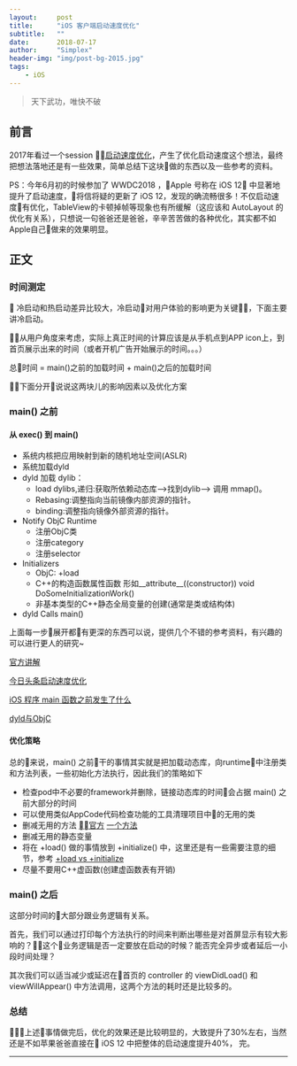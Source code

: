 ```yaml
---
layout:     post
title:      "iOS 客户端启动速度优化"
subtitle:   ""
date:       2018-07-17
author:     "Simplex"
header-img: "img/post-bg-2015.jpg"
tags:
    - iOS
---
```


> 天下武功，唯快不破


## 前言

2017年看过一个session [启动速度优化](https://developer.apple.com/videos/play/wwdc2016/406/)，产生了优化启动速度这个想法，最终把想法落地还是有一些效果，简单总结下这块做的东西以及一些参考的资料。

PS：今年6月初的时候参加了 WWDC2018 ，Apple 号称在 iOS 12 中显著地提升了启动速度，将信将疑的更新了 iOS 12，发现的确流畅很多！不仅启动速度有优化，TableView的卡顿掉帧等现象也有所缓解（这应该和 AutoLayout 的优化有关系），只想说一句爸爸还是爸爸，辛辛苦苦做的各种优化，其实都不如Apple自己做来的效果明显。


## 正文
 
### 时间测定

冷启动和热启动差异比较大，冷启动对用户体验的影响更为关键，下面主要讲冷启动。

从用户角度来考虑，实际上真正时间的计算应该是从手机点到APP icon上，到首页展示出来的时间（或者开机广告开始展示的时间。。。）

总时间 = main()之前的加载时间 + main()之后的加载时间

下面分开说说这两块儿的影响因素以及优化方案

### main() 之前

#### 从 exec() 到 main()
- 系统内核把应用映射到新的随机地址空间(ASLR)
- 系统加载dyld
- dyld 加载 dylib：
    - load dylibs,递归:获取所依赖动态库—>找到dylib—> 调用 mmap()。
    - Rebasing:调整指向当前镜像内部资源的指针。
    - binding:调整指向镜像外部资源的指针。
- Notify ObjC Runtime
    - 注册ObjC类
    - 注册category
    - 注册selector
- Initializers
    - ObjC: +load
    - C++的构造函数属性函数 形如__attribute__((constructor)) void DoSomeInitializationWork()
    - 非基本类型的C++静态全局变量的创建(通常是类或结构体)
- dyld Calls main() 

上面每一步展开都有更深的东西可以说，提供几个不错的参考资料，有兴趣的可以进行更人的研究~

[官方讲解](https://developer.apple.com/videos/play/wwdc2016/406/)

[今日头条启动速度优化](https://techblog.toutiao.com/2017/01/17/iosspeed/)

[iOS 程序 main 函数之前发生了什么](https://blog.sunnyxx.com/2014/08/30/objc-pre-main/)

[dyld与ObjC](https://blog.cnbluebox.com/blog/2017/06/20/dyldyu-objc/)

#### 优化策略

总的来说，main() 之前干的事情其实就是把加载动态库，向runtime中注册类和方法列表，一些初始化方法执行，因此我们的策略如下

- 检查pod中不必要的framework并删除，链接动态库的时间会占据 main() 之前大部分的时间
- 可以使用类似AppCode代码检查功能的工具清理项目中的无用的类
- 删减无用的方法 [官方](https://developer.apple.com/library/archive/documentation/ToolsLanguages/Conceptual/Xcode_Overview/CheckingCodeCoverage.html) [一个方法](https://stackoverflow.com/questions/35233564/how-to-find-unused-code-in-xcode-7#comment58182394_35233564)
- 删减无用的静态变量 
- 将在 +load() 做的事情放到 +initialize() 中，这里还是有一些需要注意的细节，参考 [+load vs +initialize](http://blog.leichunfeng.com/blog/2015/05/02/objective-c-plus-load-vs-plus-initialize/)
- 尽量不要用C++虚函数(创建虚函数表有开销)

### main() 之后

这部分时间的大部分跟业务逻辑有关系。

首先，我们可以通过打印每个方法执行的时间来判断出哪些是对首屏显示有较大影响的？这个业务逻辑是否一定要放在启动的时候？能否完全异步或者延后一小段时间处理？

其次我们可以适当减少或延迟在首页的 controller 的 viewDidLoad() 和 viewWillAppear() 中方法调用，这两个方法的耗时还是比较多的。

### 总结

上述事情做完后，优化的效果还是比较明显的，大致提升了30%左右，当然还是不如苹果爸爸直接在 iOS 12 中把整体的启动速度提升40%， 完。

---
